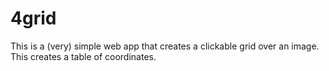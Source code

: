 4grid
=====

This is a (very) simple web app that creates a clickable grid over an image. This creates a table of coordinates.
